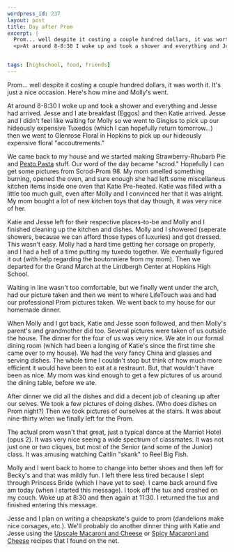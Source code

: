 ```yaml
--- 
wordpress_id: 237
layout: post
title: Day after Prom
excerpt: |
  Prom... well despite it costing a couple hundred dollars, it was worth it.  It's just a nice occasion.  Here's how mine and Molly's went.
  <p>At around 8-8:30 I woke up and took a shower and everything and Jesse had arrived.  Jesse and I ate breakfast (Eggos) and then Katie arrived.  Jesse and I didn't feel like waiting for Molly so we went to Gingiss to pick up our hideously expensive Tuxedos (which I can hopefully return tomorrow...) then we went to Glenrose Floral in Hopkins to pick up our hideously expensive floral "accoutrements."


tags: [highschool, food, friends]
---
```


Prom... well despite it costing a couple hundred dollars, it was worth it.  It's just a nice occasion.  Here's how mine and Molly's went.
<p>At around 8-8:30 I woke up and took a shower and everything and Jesse had arrived.  Jesse and I ate breakfast (Eggos) and then Katie arrived.  Jesse and I didn't feel like waiting for Molly so we went to Gingiss to pick up our hideously expensive Tuxedos (which I can hopefully return tomorrow...) then we went to Glenrose Floral in Hopkins to pick up our hideously expensive floral "accoutrements."
<!--more--><p>We came back to my house and we started making Strawberry-Rhubarb Pie and <a href="http://food.epicurious.com/db/recipes/recipesH/4/354.html">Pesto Pasta</a> stuff.  Our word of the day became "scrod."  Hopefully I can get some pictures from Scrod-Prom 98.  My mom smelled something burning, opened the oven, and sure enough she had left some miscellaneus kitchen items inside one oven that Katie Pre-heated.  Katie was filled with a little too much guilt, even after Molly and I convinced her that it was alright.  My mom bought a lot of new kitchen toys that day though, it was very nice of her.
<p>Katie and Jesse left for their respective places-to-be and Molly and I finished cleaning up the kitchen and dishes.  Molly and I showered (seperate showers, because we can afford those types of luxuries) and got dressed.  This wasn't easy.  Molly had a hard time getting her corsage on properly, and I had a hell of a time putting my tuxedo together.  We eventually figured it out (with help regarding the boutonniere from my mom).  Then we departed for the Grand March at the Lindbergh Center at Hopkins High School.<p>Waiting in line wasn't too comfortable, but we finally went under the arch, had our picture taken and then we went to where LifeTouch was and had our professional Prom pictures taken.  We went back to my house for our homemade dinner.<p>When Molly and I got back, Katie and Jesse soon followed, and then Molly's parent's and grandmother did too.  Several pictures were taken of us outside the house.  The dinner for the four of us was very nice.  We ate in our formal dining room (which had been a longing of Katie's since the first time she came over to my house).  We had the very fancy China and glasses and serving dishes.  The whole time I couldn't stop but think of how much more efficient it would have been to eat at a restraunt.  But, that wouldn't have been as nice.  My mom was kind enough to get a few pictures of us around the dining table, before we ate.<p>
After dinner we did all the dishes and did a decent job of cleaning up after our selves.  We took a few pictures of doing dishes.  (Who does dishes on Prom night?)  Then we took pictures of ourselves at the stairs.  It was about nine-thirty when we finally left for the Prom.<p>
The actual prom wasn't that great, just a typical dance at the Marriot Hotel (opus 2).  It was very nice seeing a wide spectrum of classmates.  It was not just one or two cliques, but most of the Senior (and some of the Junior) class.  It was amusing watching Caitlin "skank" to Reel Big Fish.<p>Molly and I went back to home to change into better shoes and then left for Becky's and that was mildly fun.  I left there less tired because I slept through Princess Bride (which I have yet to see).  I came back around five am today (when I started this message).  I took off the tux and crashed on my couch.  Woke up at 8:30 and then again at 11:30.  I returned the tux and finished entering this message.<p>Jesse and I plan on writing a cheapskate's guide to prom (dandelions make nice corsages, etc.).  We'll probably do another dinner thing with Katie and Jesse using the <a href="http://food.epicurious.com/db/recipes/recipesH/5/975.html">Upscale Macaroni and Cheese</a> or <a href="http://food.epicurious.com/db/recipes/recipesH/6/12786.html">Spicy Macaroni and Cheese</a> recipes that I found on the net.
